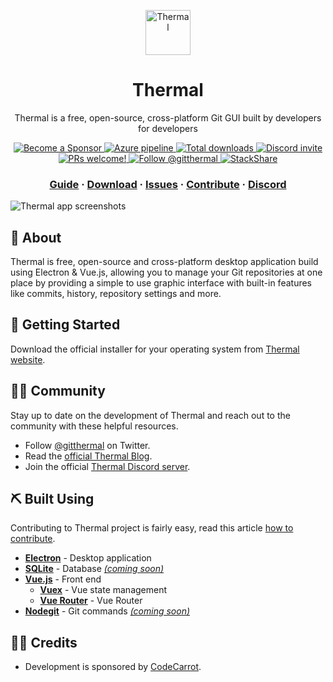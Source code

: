 <p align="center">
  <a href="https://thermal.codecarrot.net/">
    <img src="https://thermal.codecarrot.net/images/thermal-logo-square.png" alt="Thermal" height="72" />
  </a>
</p>
<h1 align="center">
  Thermal
</h1>

<p align="center">
  Thermal is a free, open-source, cross-platform Git GUI built by developers for developers
</p>

<p align="center">
  <a href="https://thermal.codecarrot.net/sponsor/">
    <img src="https://img.shields.io/badge/become%20a-sponsor-blue.svg" alt="Become a Sponsor" />
  </a>
  <a href="https://dev.azure.com/codecarrot/Thermal/_build/latest?definitionId=3&branchName=master">
    <img src="https://dev.azure.com/codecarrot/Thermal/_apis/build/status/Thermal?branchName=master" alt="Azure pipeline" />
  </a>
  <a href="https://thermal.codecarrot.net/download/">
    <img src="https://img.shields.io/github/downloads/gitthermal/thermal/total.svg" alt="Total downloads" />
  </a>
  <a href="https://discord.gg/DcSNmts">
    <img src="https://img.shields.io/discord/556376419886825509.svg?label=&logo=discord&logoColor=ffffff&color=7389D8&labelColor=6A7EC2" alt="Discord invite" />
  </a>
  <a href="https://thermal.codecarrot.net/docs/introduction/">
    <img src="https://img.shields.io/badge/PRs-welcome-brightgreen.svg" alt="PRs welcome!" />
  </a>
  <a href="https://twitter.com/intent/follow?screen_name=gitthermal">
    <img src="https://img.shields.io/twitter/follow/gitthermal.svg?label=Follow%20@gitthermal" alt="Follow @gitthermal" />
  </a>
  <a href="https://stackshare.io/codecarrot/thermal">
    <img src="https://img.shields.io/badge/tech-stack-0690fa.svg?style=flat" alt="StackShare" />
  </a>
</p>

<h3 align="center">
  <a href="https://thermal.codecarrot.net/docs/getting-started">Guide</a>
  <span> · </span>
  <a href="https://thermal.codecarrot.net/download/">Download</a>
  <span> · </span>
  <a href="https://github.com/gitthermal/thermal/issues">Issues</a>
  <span> · </span>
  <a href="https://thermal.codecarrot.net/docs/how-to-contribute">Contribute</a>
  <span> · </span>
  <a href="https://discord.gg/DcSNmts">Discord</a>
</h3>

![Thermal app screenshots](https://thermal.codecarrot.net/images/app-screenshot-2x.png)

## 🧐 About

Thermal is free, open-source and cross-platform desktop application build using Electron & Vue.js, allowing you to manage your Git repositories at one place by providing a simple to use graphic interface with built-in features like commits, history, repository settings and more.

## 🏁 Getting Started

Download the official installer for your operating system from [Thermal website](https://thermal.codecarrot.net/download/?utm_source=github&utm_medium=readme).

## 🤝🏻 Community

Stay up to date on the development of Thermal and reach out to the community with these helpful resources.

- Follow [@gitthermal](https://twitter.com/@gitthermal) on Twitter.
- Read the [official Thermal Blog](https://thermal.codecarrot.net/blog).
- Join the official [Thermal Discord server](https://discordapp.com/invite/KT3nAR5/).

## ⛏️ Built Using

Contributing to Thermal project is fairly easy, read this article [how to contribute](https://thermal.codecarrot.net/docs/how-to-contribute/?utm_source=github&utm_medium=readme).

- **[Electron](https://electronjs.org)** - Desktop application
- **[SQLite](https://www.sqlite.org)** - Database _[(coming soon)](https://github.com/gitthermal/thermal/pull/2)_
- **[Vue.js](https://vuejs.org)** - Front end
  - **[Vuex](https://vuex.vuejs.org)** - Vue state management
  - **[Vue Router](https://router.vuejs.org)** - Vue Router
- **[Nodegit](https://www.nodegit.org)** - Git commands _[(coming soon)](https://github.com/gitthermal/thermal/issues/170)_

## 🙏🏻 Credits

- Development is sponsored by [CodeCarrot](https://www.codecarrot.net/).
